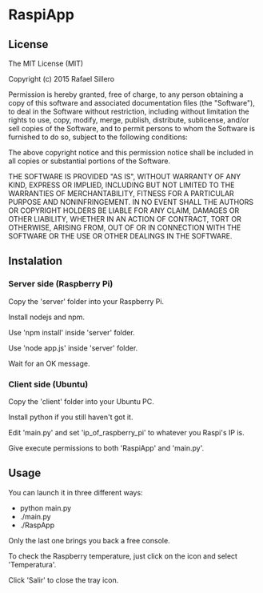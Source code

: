 # RaspiApp

## License
The MIT License (MIT)

Copyright (c) 2015 Rafael Sillero

Permission is hereby granted, free of charge, to any person obtaining a copy
of this software and associated documentation files (the "Software"), to deal
in the Software without restriction, including without limitation the rights
to use, copy, modify, merge, publish, distribute, sublicense, and/or sell
copies of the Software, and to permit persons to whom the Software is
furnished to do so, subject to the following conditions:

The above copyright notice and this permission notice shall be included in all
copies or substantial portions of the Software.

THE SOFTWARE IS PROVIDED "AS IS", WITHOUT WARRANTY OF ANY KIND, EXPRESS OR
IMPLIED, INCLUDING BUT NOT LIMITED TO THE WARRANTIES OF MERCHANTABILITY,
FITNESS FOR A PARTICULAR PURPOSE AND NONINFRINGEMENT. IN NO EVENT SHALL THE
AUTHORS OR COPYRIGHT HOLDERS BE LIABLE FOR ANY CLAIM, DAMAGES OR OTHER
LIABILITY, WHETHER IN AN ACTION OF CONTRACT, TORT OR OTHERWISE, ARISING FROM,
OUT OF OR IN CONNECTION WITH THE SOFTWARE OR THE USE OR OTHER DEALINGS IN THE
SOFTWARE.

## Instalation
### Server side (Raspberry Pi)
Copy the 'server' folder into your Raspberry Pi.

Install nodejs and npm.

Use 'npm install' inside 'server' folder.

Use 'node app.js' inside 'server' folder.

Wait for an OK message.

### Client side (Ubuntu)
Copy the 'client' folder into your Ubuntu PC.

Install python if you still haven't got it.

Edit 'main.py' and set 'ip_of_raspberry_pi' to whatever you Raspi's IP is.

Give execute permissions to both 'RaspiApp' and 'main.py'.

## Usage
You can launch it in three different ways:

- python main.py
- ./main.py
- ./RaspApp

Only the last one brings you back a free console.

To check the Raspberry temperature, just click on the icon and select 'Temperatura'.

Click 'Salir' to close the tray icon.
